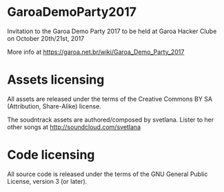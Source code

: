# GaroaDemoParty2017
Invitation to the Garoa Demo Party 2017 to be held at Garoa Hacker Clube on October 20th/21st, 2017

More info at https://garoa.net.br/wiki/Garoa_Demo_Party_2017

# Assets licensing

All assets are released under the terms of the Creative Commons BY SA (Attribution, Share-Alike) license.

The soudntrack assets are authored/composed by svetlana. Lister to her other songs at http://soundcloud.com/svetlana

# Code licensing

All source code is released under the terms of the GNU General Public License, version 3 (or later).


